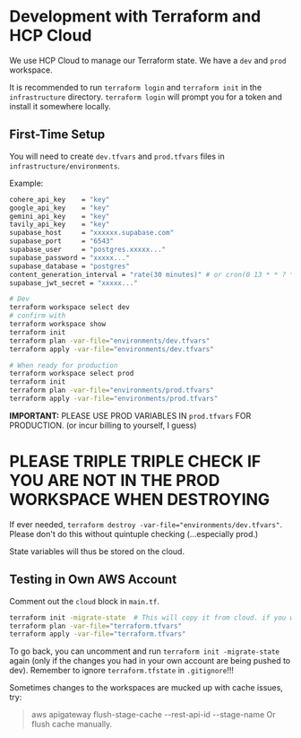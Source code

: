 # Development with Terraform and HCP Cloud

We use HCP Cloud to manage our Terraform state.
We have a `dev` and `prod` workspace.

It is recommended to run `terraform login` and `terraform init` in the `infrastructure` directory. `terraform login` will prompt you for a token and install it somewhere locally.

## First-Time Setup
You will need to create `dev.tfvars` and `prod.tfvars` files in `infrastructure/environments`.

Example:
```sh
cohere_api_key    = "key"
google_api_key    = "key"
gemini_api_key    = "key"
tavily_api_key    = "key"
supabase_host     = "xxxxxx.supabase.com"
supabase_port     = "6543"
supabase_user     = "postgres.xxxxx..."
supabase_password = "xxxxx..."
supabase_database = "postgres"
content_generation_interval = "rate(30 minutes)" # or cron(0 13 * * ? *) for prod
supabase_jwt_secret = "xxxxx..."
```

```sh
# Dev
terraform workspace select dev
# confirm with
terraform workspace show
terraform init
terraform plan -var-file="environments/dev.tfvars"
terraform apply -var-file="environments/dev.tfvars"

# When ready for production
terraform workspace select prod
terraform init
terraform plan -var-file="environments/prod.tfvars"
terraform apply -var-file="environments/prod.tfvars"
```

**IMPORTANT:** PLEASE USE PROD VARIABLES IN `prod.tfvars` FOR PRODUCTION. (or incur billing to yourself, I guess)

# PLEASE TRIPLE TRIPLE CHECK IF YOU ARE NOT IN THE PROD WORKSPACE WHEN DESTROYING
If ever needed, `terraform destroy -var-file="environments/dev.tfvars"`.
Please don't do this without quintuple checking (...especially prod.)

State variables will thus be stored on the cloud.

## Testing in Own AWS Account
Comment out the `cloud` block in `main.tf`.
```sh
terraform init -migrate-state  # This will copy it from cloud. if you want to start fresh, don't use this flag.
terraform plan -var-file="terraform.tfvars"
terraform apply -var-file="terraform.tfvars"
```

To go back, you can uncomment and run `terraform init -migrate-state` again (only if the changes you had in your own account are being pushed to dev).
Remember to ignore `terraform.tfstate` in `.gitignore`!!!

Sometimes changes to the workspaces are mucked up with cache issues, try:
> aws apigateway flush-stage-cache --rest-api-id <api-id> --stage-name <stage-name>
Or flush cache manually.